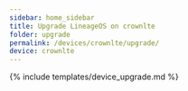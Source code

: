 ```yaml
---
sidebar: home_sidebar
title: Upgrade LineageOS on crownlte
folder: upgrade
permalink: /devices/crownlte/upgrade/
device: crownlte
---
```

{% include templates/device_upgrade.md %}
